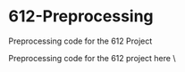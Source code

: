 # 612-Preprocessing
Preprocessing code for the 612 Project

Preprocessing code for the 612 project here
\
